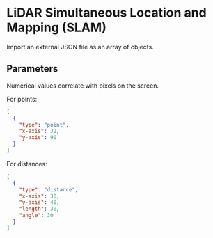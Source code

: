 # LiDAR Simultaneous Location and Mapping (SLAM)

Import an external JSON file as an array of objects.

## Parameters

Numerical values correlate with pixels on the screen.

For points:

```json
[
  {
    "type": "point",
    "x-axis": 32,
    "y-axis": 90
  }
]
```

For distances:

```json
[
  {
    "type": "distance",
    "x-axis": 30,
    "y-axis": 40,
    "length": 30,
    "angle": 30
  }
]
```

